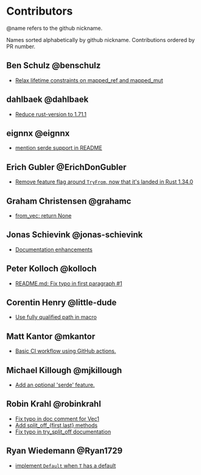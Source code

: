 
# Contributors

@name refers to the github nickname.

Names sorted alphabetically by github nickname.
Contributions ordered by PR number.

## Ben Schulz @benschulz

- [Relax lifetime constraints on mapped_ref and mapped_mut](https://github.com/rustonaut/vec1/pull/30)

## dahlbaek @dahlbaek

- [Reduce rust-version to 1.71.1](https://github.com/rustonaut/vec1/pull/34)

## eignnx @eignnx

- [mention serde support in README](https://github.com/rustonaut/vec1/pull/16)

## Erich Gubler @ErichDonGubler

- [Remove feature flag around `TryFrom`, now that it's landed in Rust 1.34.0 ](https://github.com/rustonaut/vec1/pull/9)

## Graham Christensen @grahamc

- [from_vec: return None](https://github.com/rustonaut/vec1/pull/5)

## Jonas Schievink @jonas-schievink

- [Documentation enhancements ](https://github.com/rustonaut/vec1/pull/3)


## Peter Kolloch @kolloch

- [README.md: Fix typo in first paragraph #1](https://github.com/rustonaut/vec1/pull/1)

## Corentin Henry @little-dude

- [Use fully qualified path in macro](https://github.com/rustonaut/vec1/pull/23)

## Matt Kantor @mkantor

- [Basic CI workflow using GitHub actions.](https://github.com/rustonaut/vec1/pull/17)

## Michael Killough @mjkillough

- [Add an optional 'serde' feature. ](https://github.com/rustonaut/vec1/pull/4)

## Robin Krahl @robinkrahl

- [Fix typo in doc comment for Vec1](https://github.com/rustonaut/vec1/pull/19)
- [Add split_off_{first,last} methods](https://github.com/rustonaut/vec1/pull/20)
- [Fix typo in try_split_off documentation](https://github.com/rustonaut/vec1/pull/21)

## Ryan Wiedemann @Ryan1729

- [implement `Default` when `T` has a default](https://github.com/rustonaut/vec1/pull/8)

